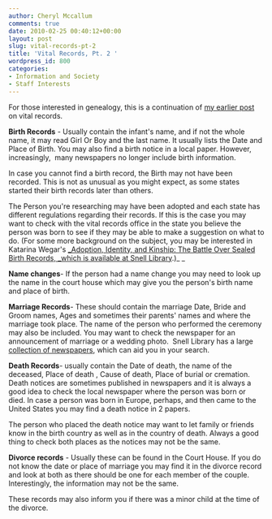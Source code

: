 ```yaml
---
author: Cheryl Mccallum
comments: true
date: 2010-02-25 00:40:12+00:00
layout: post
slug: vital-records-pt-2
title: 'Vital Records, Pt. 2 '
wordpress_id: 800
categories:
- Information and Society
- Staff Interests
---
```


For those interested in genealogy, this is a continuation of [my earlier post](http://www.lib.neu.edu/snippets/?p=577) on vital records.

**Birth Records** - Usually contain the infant's name, and if not the whole name, it may read Girl Or Boy and the last name. It usually lists the Date and Place of Birth. You may also find a birth notice in a local paper. However, increasingly,  many newspapers no longer include birth information.

In case you cannot find a birth record, the Birth may not have been recorded. This is not as unusual as you might expect, as some states started their birth records later than others.

The Person you're researching may have been adopted and each state has different regulations regarding their records. If this is the case you may want to check with the vital records office in the state you believe the person was born to see if they may be able to make a suggestion on what to do. (For some more background on the subject, you may be interested in Katarina Wegar's [_Adoption, Identity, and Kinship: The Battle Over Sealed Birth Records, _which is available at Snell Library](http://nucat.lib.neu.edu/search~S13?/Xbirth+records&SORT=D/Xbirth+records&SORT=D&SUBKEY=birth%20records/1%2C95%2C95%2CE/frameset&FF=Xbirth+records&SORT=D&2%2C2%2C#).)_ _

**Name changes**- If the person had a name change you may need to look up the name in the court house which may give you the person's birth name and place of birth.

**Marriage Records**- These should contain the marriage Date, Bride and Groom names, Ages and sometimes their parents' names and where the marriage took place. The name of the person who performed the ceremony may also be included. You may want to check the newspaper for an announcement of marriage or a wedding photo.  Snell Library has a large [collection of newspapers](http://www.lib.neu.edu/online_research/newspapers/), which can aid you in your search.

**Death Records**- usually contain the Date of death, the name of the deceased, Place of death , Cause of death, Place of burial or cremation. Death notices are sometimes published in newspapers and it is always a good idea to check the local newspaper where the person was born or died. In case a person was born in Europe, perhaps, and then came to the United States you may find a death notice in 2 papers.

The person who placed the death notice may want to let family or friends know in the birth country as well as in the country of death. Always a good thing to check both places as the notices may not be the same.

**Divorce records** - Usually these can be found in the Court House. If you do not know the date or place of marriage you may find it in the divorce record and look at both as there should be one for each member of the couple. Interestingly, the information may not be the same.

These records may also inform you if there was a minor child at the time of the divorce.
